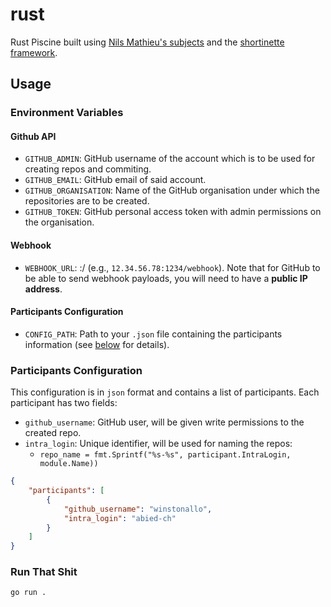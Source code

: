 # rust
Rust Piscine built using [Nils Mathieu's subjects](https://github.com/nils-mathieu/piscine-rust) and the [shortinette framework](https://pkg.go.dev/github.com/42-Short/shortinette).

## Usage
### Environment Variables
#### Github API
* `GITHUB_ADMIN`: GitHub username of the account which is to be used for creating repos and commiting.
* `GITHUB_EMAIL`: GitHub email of said account.
* `GITHUB_ORGANISATION`: Name of the GitHub organisation under which the repositories are to be created.
* `GITHUB_TOKEN`: GitHub personal access token with admin permissions on the organisation.
#### Webhook
* `WEBHOOK_URL`: <IP>:<PORT>/<ENDPOINT> (e.g., `12.34.56.78:1234/webhook`). Note that for GitHub to be able to send webhook payloads, you will need to have a **public IP address**.
#### Participants Configuration
* `CONFIG_PATH`: Path to your `.json` file containing the participants information (see [below](#participants-configuration) for details).
### Participants Configuration
This configuration is in `json` format and contains a list of participants. Each participant has two fields:
* `github_username`: GitHub user, will be given write permissions to the created repo.
* `intra_login`: Unique identifier, will be used for naming the repos:
    * `repo_name = fmt.Sprintf("%s-%s", participant.IntraLogin, module.Name))`
```json
{
    "participants": [
        {
            "github_username": "winstonallo",
            "intra_login": "abied-ch"
        }
    ]
}
```
### Run That Shit
```zsh
go run .
```

